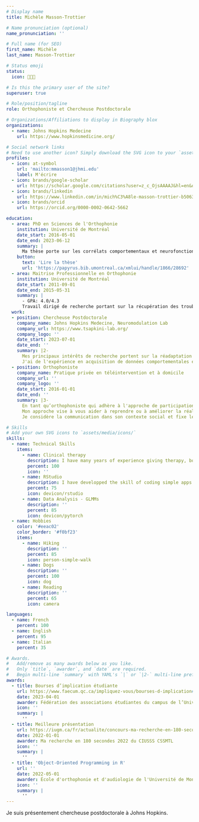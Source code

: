 ```yaml
---
# Display name
title: Michèle Masson-Trottier

# Name pronunciation (optional)
name_pronunciation: ''

# Full name (for SEO)
first_name: Michèle
last_name: Masson-Trottier

# Status emoji
status:
  icon: 👩🏻‍💻

# Is this the primary user of the site?
superuser: true

# Role/position/tagline
role: Orthophoniste et Chercheuse Postdoctorale

# Organizations/Affiliations to display in Biography blox
organizations:
  - name: Johns Hopkins Medecine
    url: https://www.hopkinsmedicine.org/

# Social network links
# Need to use another icon? Simply download the SVG icon to your `assets/media/icons/` folder.
profiles:
  - icon: at-symbol
    url: 'mailto:mmasson1@jhmi.edu'
    label: M'écrire
  - icon: brands/google-scholar
    url: https://scholar.google.com/citations?user=z_c_OjsAAAAJ&hl=en&oi=ao
  - icon: brands/linkedin
    url: https://www.linkedin.com/in/mich%C3%A8le-masson-trottier-b5063964/
  - icon: brands/orcid
    url: https://orcid.org/0000-0002-0642-5662 

education:
  - area: PhD en Sciences de l'Orthophonie
    institution: Université de Montréal
    date_start: 2016-05-01
    date_end: 2023-06-12
    summary: |
      Ma thèse porte sur les corrélats comportementaux et neurofonctionnels de la thérapie par analyse des composantes phonologiques. Plus spécifiquement, je me suis intéressée à l’effet d’une intervention spécifique ciblant l’anomie auprès de personnes vivant avec une aphasie chronique. Supervisée par [Professeure Ana Inés Ansaldo](https://www.laboansaldo.com/index.html). Les résultats de ma thèse on été présentés à l'occasion de cinq (5) conférences internationales et a donné lieu à trois (3) publications dans des revues scientifiques révisées par des paires.
    button:
      text: 'Lire la thèse'
      url: 'https://papyrus.bib.umontreal.ca/xmlui/handle/1866/28692'
  - area: Maitrise Professionnelle en Orthophonie
    institution: Université de Montréal
    date_start: 2011-09-01
    date_end: 2015-05-31
    summary: |
      - GPA: 4.0/4.3
      Travail dirigé de recherche portant sur la récupération des troubles de la communication suite à un traumatisme cranien en phase aiguë, plus spécifiquement l'impact d’une thérapie pragmatique-discursive intensive. Supervisée par [Professeure Karine Marcotte](https://eoa.umontreal.ca/departement/professeurs-chercheurs/karine-marcotte/). Les résultats de ma thèse on été présentés à l'occasion d'une (1) conférence nationales et a donné lieu à une (1) publications dans des revues scientifiques révisées par des paires.
  work:
  - position: Chercheuse Postdoctorale
    company_name: Johns Hopkins Medecine, Neuromodulation Lab
    company_url: https://www.tsapkini-lab.org/
    company_logo: ''
    date_start: 2023-07-01
    date_end: ''
    summary: |2-
      Mes principaux intérêts de recherche portent sur la réadaptation des troubles de la communication auprès des personnes vivant avec une aphasie suite à un AVC ou vivant avec une maladie neurodégénérative. Plus précisément, je m’intéresse à l'efficacité des interventions en orthophonie, à la neuroplasticité induite par les thérapies suite à un AVC, à l'effet de la stimulation non-invasive telle la stimulation électrique trancrânienne à courant direct (tDCS), ainsi qu'à maintenir la communication et la qualité de vie chez les personnes vivant avec une maladie neurodégénérative et leurs proches.
      J'ai de l'expérience en acquisition de données comportementales et de neuroimagerie de même qu'en coordination de projet, supervision d'étudiant·e·s, écriture de demandes de subvention et enseignement. Dans mon quotidien, j'utilise des outils basés dans Matlab et R et j'ai de l'expérience avec Python. 
  - position: Orthophoniste
    company_name: Pratique privée en téléintervention et à domicile
    company_url: ''
    company_logo: ''
    date_start: 2016-01-01
    date_end: ''
    summary: |3-
      En tant qu’orthophoniste qui adhère à l'approche de participation à la vie; mon objectif est de fournir des interventions d'une manière qui mène à des résultats fonctionnels et réduit les situations de handicap que causent les difficultés de communication.
      Mon approche vise à vous aider à reprendre ou à améliorer la réalisation de vos activités de communication, quelles qu’elles soient. Que vous souhaitiez tenir une conversation, écouter un reportage, lire un article, écrire un courriel, parler plus fort… le plan d’intervention que nous construirons part de vos projets, de vos objectifs!
      Je considère la communication dans son contexte social et fixe les interventions à partir des cadres de théorie de neuroscience et de psychologie de l’apprentissage. Je travaille en collaboration avec la personne vivant avec la difficulté de communication et son entourage lorsque c’est possible et souhaitable.

# Skills
# Add your own SVG icons to `assets/media/icons/`
skills:
  - name: Technical Skills
    items:
      - name: Clinical therapy
        description: I have many years of experience giving therapy, both in clinical settings and in research settings. I excel at developping therapeutic relationships with individuals with communication disorders and motivate them for therapy.
        percent: 100
        icon: ''
      - name: RStudio
        description: I have developped the skill of coding simple apps for therapy and data visualization to facilitate therapy administration and tailloring.
        percent: 75
        icon: devicon/rstudio
      - name: Data Analysis - GLMMs
        description: ''
        percent: 85
        icon: devicon/pytorch
  - name: Hobbies
    color: '#eeac02'
    color_border: '#f0bf23'
    items:
      - name: Hiking
        description: ''
        percent: 85
        icon: person-simple-walk
      - name: Dogs
        description: ''
        percent: 100
        icon: dog
      - name: Reading
        description: ''
        percent: 65
        icon: camera

languages:
  - name: French
    percent: 100
  - name: English
    percent: 95
  - name: Italian
    percent: 35

# Awards.
#   Add/remove as many awards below as you like.
#   Only `title`, `awarder`, and `date` are required.
#   Begin multi-line `summary` with YAML's `|` or `|2-` multi-line prefix and indent 2 spaces below.
awards:
  - title: Bourses d’implication étudiante
    url: https://www.faecum.qc.ca/impliquez-vous/bourses-d-implication#bourse1
    date: 2023-04-01
    awarder: Fédération des associations étudiantes du campus de l’Université de Montréal (FAÉCUM)
    icon: ''
    summary: |
      ''
  - title: Meilleure présentation
    url: https://iugm.ca/fr/actualite/concours-ma-recherche-en-180-secondes-2022
    date: 2022-01-01
    awarder: Ma recherche en 180 secondes 2022 du CIUSSS CSSMTL
    icon: ''
    summary: |
      ''
  - title: 'Object-Oriented Programming in R'
    url: ''
    date: 2022-05-01
    awarder: École d'orthophonie et d'audiologie de l'Université de Montréal
    icon: ''
    summary: |
      ''
---
```


Je suis présentement chercheuse postdoctorale à Johns Hopkins.
